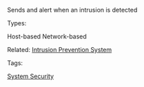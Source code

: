 Sends and alert when an intrusion is detected

Types:

Host-based
Network-based

Related: [Intrusion Prevention System](Intrusion%20Prevention%20System.md)

Tags:

[System Security](System%20Security.md)
